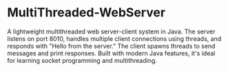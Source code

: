 # MultiThreaded-WebServer
A lightweight multithreaded web server-client system in Java. The server listens on port 8010, handles multiple client connections using threads, and responds with "Hello from the server." The client spawns threads to send messages and print responses. Built with modern Java features, it's ideal for learning socket programming and multithreading.
